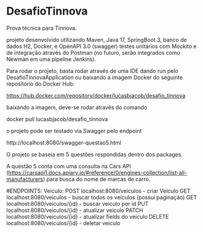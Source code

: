 # DesafioTinnova

Prova técnica para Tinnova.

projeto desenvolvido utilizando Maven, Java 17, SpringBoot 3, banco de dados H2, Docker, e OpenAPI 3.0 (swagger) testes unitários com Mockito e de integração através do Postman (no futuro, serão integrados como Newman em uma pipeline Jenkins).

Para rodar o projeto, basta rodar através de uma IDE dando run pelo DesafioTinnovaApplication ou baixando a imagem Docker do seguinte repositório do Docker Hub:

https://hub.docker.com/repository/docker/lucasbjacob/desafio_tinnova

baixando a imagem, deve-se rodar através do comando

docker pull lucasbjacob/desafio_tinnova

o projeto pode ser testado via Swagger pelo endpoint

http://localhost:8080/swagger-questao5.html

O projeto se baseia em 5 questões respondidas dentro dos packages.

A questão 5 conta com uma consulta na Cars API (https://carsapi1.docs.apiary.io/#reference/0/engines-collection/list-all-manufacturers) para busca do nome de marcas de carro.

#ENDPOINTS:
Veiculo:
POST localhost:8080/veiculos - criar Veiculo
GET localhost:8080/veiculos - buscar todos os veiculos (possui paginação)
GET localhost:8080/veiculos/{id} - buscar veiculo por id
PUT localhost:8080/veiculos/{id} - atualizar veiculo
PATCH localhost:8080/veiculos/{id} - atualizar fields do veiculo
DELETE localhost:8080/veiculos/{id} - deletar veiculo
